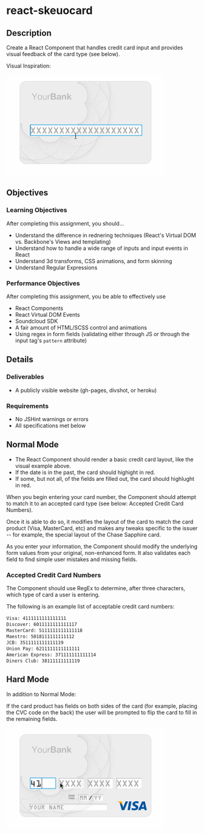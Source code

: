 # react-skeuocard

## Description

Create a React Component that handles credit card input and provides visual feedback of the card type (see below).

Visual Inspiration:

![](./1.gif)

## Objectives

### Learning Objectives

After completing this assignment, you should…

* Understand the difference in rednering techniques (React's Virtual DOM vs. Backbone's Views and templating)
* Understand how to handle a wide range of inputs and input events in React
* Understand 3d transforms, CSS animations, and form skinning
* Understand Regular Expressions

### Performance Objectives

After completing this assignment, you be able to effectively use

* React Components
* React Virtual DOM Events
* Soundcloud SDK
* A fair amount of HTML/SCSS control and animations
* Using regex in form fields (validating either through JS or through the input tag's `pattern` attribute)

## Details

### Deliverables

* A publicly visible website (gh-pages, divshot, or heroku)

### Requirements

* No JSHint warnings or errors
* All specifications met below

## Normal Mode

- The React Component should render a basic credit card layout, like the visual example above.
- If the date is in the past, the card should highight in red.
- If some, but not all, of the fields are filled out, the card should highlught in red.

When you begin entering your card number, the Component should attempt to match it to an accepted card type (see below: Accepted Credit Card Numbers). 

Once it is able to do so, it modifies the layout of the card to match the card product (Visa, MasterCard, etc) and makes any tweaks specific to the issuer -- for example, the special layout of the Chase Sapphire card.

As you enter your information, the Component should modify the underlying form values from your original, non-enhanced form. It also validates each field to find simple user mistakes and missing fields.

### Accepted Credit Card Numbers

The Component should use RegEx to determine, after three characters, which type of card a user is entering. 

The following is an example list of acceptable credit card numbers:

```
Visa: 4111111111111111
Discover: 6011111111111117
MasterCard: 5111111111111118
Maestro: 5018111111111112
JCB: 3511111111111119
Union Pay: 6211111111111111
American Express: 371111111111114
Diners Club: 38111111111119
```

## Hard Mode

In addition to Normal Mode:

If the card product has fields on both sides of the card (for example, placing the CVC code on the back) the user will be prompted to flip the card to fill in the remaining fields.

![](./2.gif)

<!-- 

## Notes

Notes go here...

## Additional Resources

* Read []()
 -->